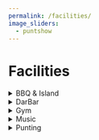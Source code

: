 ```yaml
---
permalink: /facilities/
image_sliders:
  - puntshow
---
```


# Facilities

<!-- NB: Make sure you have an empty line after the closing </summary> tag, otherwise the markdown/code blocks won't show correctly. -->
<!-- NB: Make sure you have an empty line after the closing </details> tag if you have multiple collapsible sections. -->
<details>
  <summary>BBQ & Island</summary>

<h3>BBQ & Island</h3>

<p align="justify">
It is possible to book the BBQ on the small island in the college garden! This area is very popular during the summer so be sure to book in advance.
</p>


To book please contact the bursary for terms and conditions at bursary@darwin.cam.ac.uk.
</details>


<details>
  <summary>DarBar</summary>

<h3>DarBar</h3>
<p align="justify">
Without doubt the best college bar in Cambridge, the student-run and operated DarBar offers a space every day from 9pm to unwind after a busy day or to celebrate the end of the week. It offers a wide selection of drinks - both alcoholic and not - and it caters for every taste.
</p>

<p align="justify">
Keeping prices low is the priority for the DarBar team, and regular promotions operate throughout the year. The newly-christened Secession Session runs every Monday and offers deals even when the UK parliament refuses to do so. Also popular are the regular themed whisky tastings, where DarBar invites an expert to guide us through the quagmire that is whisky.
</p>

<p align="justify">
The bar’s most popular event is the annual Oktoberfest, where the official Munich Oktoberfest beers are imported and served in Darwin steins alongside live German music, sausages, and schnitzel.
</p>

<p align="justify">
During Freshers’ Fortnight the bar will be hosting numerous events, including a Gin Night, Latin Party, Board Game Night, the annual Derek Scott Bar Games Night (named after our Head Porter), a pub quiz, International Beer Night, open mic night, and the biggest event of them all, the BOP.
</p>

<p align="justify">
The bar relies on the student body to open every night. If you would like to be part of helping run one of the best
parts of Darwin College student life or if you have any questions about the bar, please email the Bar Chair at dcsa_bar AT darwin.cam.ac.uk. Stay up to date with the latest updates by liking our <a href="https://www.facebook.com/darwincollegebar">facebook page</a>!
</p>
<br>

</details>


<details>
  <summary>Gym</summary>

<h3>Gym</h3>
<p align="justify">
<strong>The new gym will open at the start of October 2022; more information to follow soon!</strong>

Darwin offers access to a fitness room for primary or associated members of the college. The membership is free and allows you to use the gym at any time. In order to gain access to the gym for the first time you will be required to attend a gym induction, which will typically be individually arranged with your Sports & Societies officers (dcsa_sports AT darwin.ac.uk) throughout the year. This induction is important to familiarise yourself with the rules, ask any questions you might have, sign the conditions of use form and finally activate your student card for access to the gym. Please respect the following rules and guidelines:
</p>

<strong>General Rules</strong><br>
<ul>
  <li>You will need to <strong>complete an induction</strong> with the Sports & Societies Officers and sign the conditions-of-use form before you will be given access to the gym.</li>
  <li><strong>Do not play loud music during office hours</strong>. Please try to use headphones or keep the volume to a minimum.</li>
  <li><strong>Do not drop your weights</strong> during a workout unless you need to. Try to lower weight gently onto the floor to prevent damage to the equipment, floor, and you.</li>
  <li>Please<strong> try not to cause sudden noise</strong> while other people are present in the gym.</li>
  <li><strong>Return all used equipment to the designated area</strong>. If you see something out of place, please return it so we can keep the gym in order.</li>
  <li>Some rowing machines belong to the Darwin College Boat Club. Unless you had a separate induction, <strong>use the general Darwin College cardio equipment</strong>.</li>
  <li>If you see any damaged or broken equipment, immediately stop using it and inform the Porters and Sports & Societies Officers.</li>
  <li>If at any time during your workout you feel unwell, please inform anyone who might be present in the gym and report to the Porters.</li>
</ul>
Please be considerate, leave the gym if housekeeping wants to enter the gym for cleaning purposes and respect social distancing. There will be routine checks of the gym. If you are caught breaking any of the above-mentioned rules your access might be removed. 
<br>

</details>

<details>
	<summary>Music</summary>

<h3>Music at Darwin</h3>

<p align="justify">
The Music Society has a range of equipment and facilities to help you with music making.
</p>

<h5>Bradfield Court</h5>

<p align="justify">
For individual or group practice, you can book Bradfield court.
</p>

<p align="justify">
The space is also being used for other events, so you can check its availability using the link below:
</p>

<p align="justify">
<a href="https://calendar.google.com/calendar/embed?src=u24932spc82d54jrsvphe2l2d6crc6rb%40import.calendar.google.com&ctz=Europe%2FLondon">This link</a>
</p>

<p align="justify">
To make a booking, please send an email to Anna via bursary AT darwin.cam.ac.uk. 
</p>

<p align="justify">
More spontaneous bookings can be made by heading to the Porters' lodge and asking to use the room.
</p>

<p align="justify">
We permanently store a small amount of equipment in Bradfield Court - most found behind the sliding doors. This includes:
</p>

<ul>
	<li>
		an acoustic drum kit + additional percussion (no sticks!)
	</li>
	<li>
		an electric piano
	</li>
	<li>
		a Marshall guitar amp (no guitar/ jack leads)
	</li>
	<li>
		a Black Star bass amp (no guitar/ jack leads)
	</li>
	<li>
		a PA system (including mics and mic stands)
	</li>
	<li>
		a music stand
	</li>
</ul>

<p align="justify">
These are free for anyone to use, but please look after the equipment, it belongs to you and your fellow Darwinians.
</p>

<p align="justify">
To keep our relationship with the college positive, please also keep things tidy by putting things back where you found them.
</p>

<p align="justify">
If you require additional equipment, e.g. drum sticks, a guitar (bass, acoustic, electric), a mixing desk, please get in touch with a member of the comittee (see below for contact details) and they can arrange access.
</p>

<h5>Pianos</h5>

<p align="justify">
Finally, we have 3 different pianos throughout the college. Please refer to the table below for info on where to find them and how/if to book. (Note: Keys for the rooms may be obtained from the Porters’ Lodge and must be returned before 11.30pm.)
</p>

<table style="width:100%">
  <tr>
    <th>Location</th>
    <th>Type</th>
    <th>Bookable</th>
  </tr>
  <tr>
    <td>Old Library</td>
    <td>Upright</td>
    <td>Not currently usable.</td>
  </tr>
  <tr>
    <td>Dining Hall</td>
    <td>Grand</td>
    <td>Yes via events AT darwin.cam.ac.uk</td>
  </tr>
  <tr>
    <td>Bradfield Room</td>
    <td>Electric (with headphones)</td>
    <td>Yes via domestic.bursars.secretary AT darwin.cam.ac.uk</td>
  </tr>
</table>

Music soc committee 2021-2022:<br>
Huge Ramsden (President): hor20 AT cam.ac.uk<br>
Robin Croft (Treasurer): rc634 AT cam.ac.uk<br>
Francis Knights (Choir): fk240 AT cam.ac.uk<br>

</details>


<details>
  <summary>Punting</summary>

<h3>Punt Club</h3>

Please find all details at <a href="https://www.dcsa.darwin.cam.ac.uk/punts/">the Punt website</a>.

</details>


